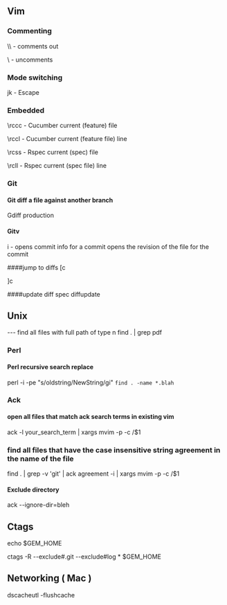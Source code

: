 ## Vim
### Commenting
\\\  - comments out

\\   - uncomments

### Mode switching
jk - Escape

### Embedded
\rccc  - Cucumber current (feature) file

\rccl  - Cucumber current (feature file) line

\rcss  - Rspec current (spec) file

\rcll  - Rspec current (spec file) line

### Git
#### Git diff a file against another branch
Gdiff production

#### Gitv
i - opens commit info for a commit
<cr> opens the revision of the file for the commit

####jump to diffs
[c

]c

####update diff spec
diffupdate

## Unix
--- find all files with full path of type n
find . | grep pdf

### Perl
#### Perl recursive search replace
perl -i -pe "s/oldstring/NewString/gi" `find . -name *.blah`

### Ack
#### open all files that match ack search terms in existing vim
ack -l your_search_term | xargs mvim -p -c /$1

### find all files that have the case insensitive string agreement in the name of the file
find . | grep -v 'git' | ack agreement -i | xargs mvim -p -c /$1

#### Exclude directory
ack --ignore-dir=bleh

## Ctags
echo $GEM_HOME

ctags -R --exclude#.git --exclude#log * $GEM_HOME

## Networking ( Mac )
dscacheutl -flushcache
